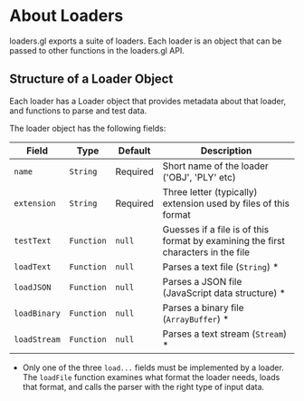 # About Loaders

loaders.gl exports a suite of loaders. Each loader is an object that can be passed to other functions in the loaders.gl API.


## Structure of a Loader Object

Each loader has a Loader object that provides metadata about that loader, and functions to parse and test data.

The loader object has the following fields:

| Field           | Type        | Default    | Description |
| ---             | ---         | ---        | ---         |
| `name`          | `String`    | Required   | Short name of the loader ('OBJ', 'PLY' etc) |
| `extension`     | `String`    | Required   | Three letter (typically) extension used by files of this format |
| `testText`      | `Function`  | `null`     | Guesses if a file is of this format by examining the first characters in the file |
| `loadText`      | `Function`  | `null`     | Parses a text file (`String`) \* |
| `loadJSON`      | `Function`  | `null`     | Parses a JSON file (JavaScript data structure) \* |
| `loadBinary`    | `Function`  | `null`     | Parses a binary file (`ArrayBuffer`) \* |
| `loadStream`    | `Function`  | `null`     | Parses a text stream (`Stream`) \* |

* Only one of the three `load...` fields must be implemented by a loader. The `loadFile` function examines what format the loader needs, loads that format, and calls the parser with the right type of input data.
